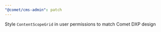 ```yaml
---
"@comet/cms-admin": patch
---
```


Style `ContentScopeGrid` in user permissions to match Comet DXP design
